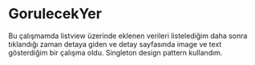 # GorulecekYer
Bu çalışmamda listview üzerinde eklenen verileri listelediğim daha sonra tıklandığı zaman detaya giden ve detay sayfasında image  ve text gösterdiğim bir çalışma oldu. Singleton design pattern kullandım. 
